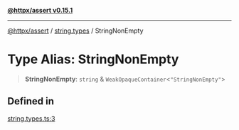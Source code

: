[**@httpx/assert v0.15.1**](../../README.md)

***

[@httpx/assert](../../README.md) / [string.types](../README.md) / StringNonEmpty

# Type Alias: StringNonEmpty

> **StringNonEmpty**: `string` & `WeakOpaqueContainer`\<`"StringNonEmpty"`\>

## Defined in

[string.types.ts:3](https://github.com/belgattitude/httpx/blob/d121a71b95064daafd75a20aabf0a30f5fcdfbfa/packages/assert/src/string.types.ts#L3)
